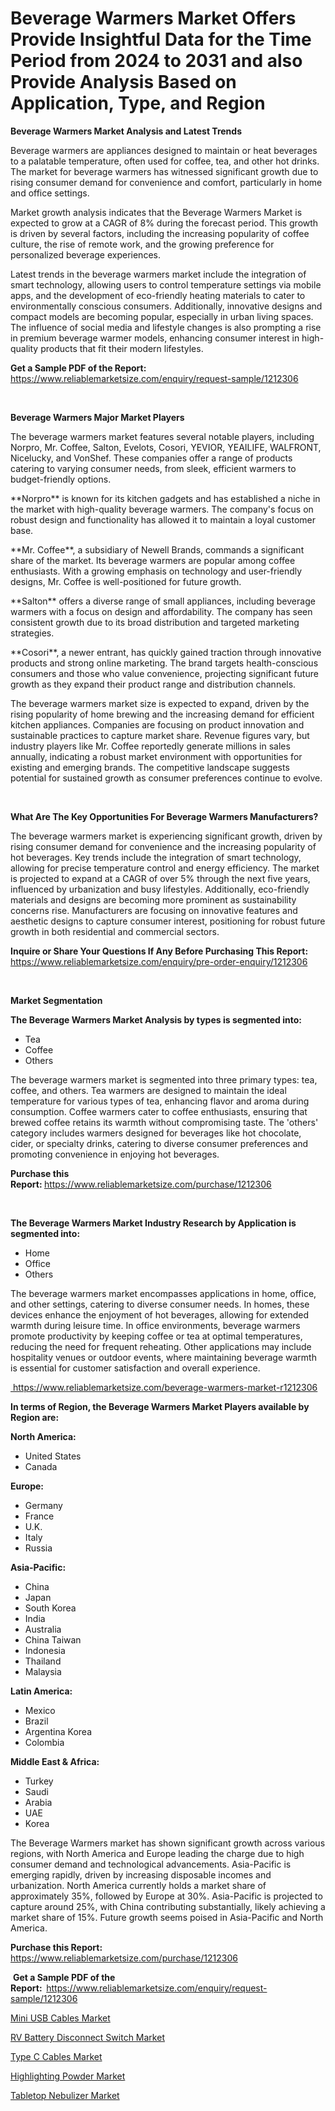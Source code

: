 <p><h1>Beverage Warmers Market Offers Provide Insightful Data for the Time Period from 2024 to 2031 and also Provide Analysis Based on Application, Type, and Region</h1></p><p><strong>Beverage Warmers Market Analysis and Latest Trends</strong></p>
<p><p>Beverage warmers are appliances designed to maintain or heat beverages to a palatable temperature, often used for coffee, tea, and other hot drinks. The market for beverage warmers has witnessed significant growth due to rising consumer demand for convenience and comfort, particularly in home and office settings.</p><p>Market growth analysis indicates that the Beverage Warmers Market is expected to grow at a CAGR of 8% during the forecast period. This growth is driven by several factors, including the increasing popularity of coffee culture, the rise of remote work, and the growing preference for personalized beverage experiences.</p><p>Latest trends in the beverage warmers market include the integration of smart technology, allowing users to control temperature settings via mobile apps, and the development of eco-friendly heating materials to cater to environmentally conscious consumers. Additionally, innovative designs and compact models are becoming popular, especially in urban living spaces. The influence of social media and lifestyle changes is also prompting a rise in premium beverage warmer models, enhancing consumer interest in high-quality products that fit their modern lifestyles.</p></p>
<p><strong>Get a Sample PDF of the Report:&nbsp;</strong> <a href="https://www.reliablemarketsize.com/enquiry/request-sample/1212306?utm_campaign=1105&utm_medium=2&utm_source=Github&utm_content=ia&utm_term=06102024&utm_id=beverage-warmers">https://www.reliablemarketsize.com/enquiry/request-sample/1212306</a></p>
<p>&nbsp;</p>
<p><strong>Beverage Warmers Major Market Players</strong></p>
<p><p>The beverage warmers market features several notable players, including Norpro, Mr. Coffee, Salton, Evelots, Cosori, YEVIOR, YEAILIFE, WALFRONT, Nicelucky, and VonShef. These companies offer a range of products catering to varying consumer needs, from sleek, efficient warmers to budget-friendly options.</p><p>**Norpro** is known for its kitchen gadgets and has established a niche in the market with high-quality beverage warmers. The company's focus on robust design and functionality has allowed it to maintain a loyal customer base. </p><p>**Mr. Coffee**, a subsidiary of Newell Brands, commands a significant share of the market. Its beverage warmers are popular among coffee enthusiasts. With a growing emphasis on technology and user-friendly designs, Mr. Coffee is well-positioned for future growth.</p><p>**Salton** offers a diverse range of small appliances, including beverage warmers with a focus on design and affordability. The company has seen consistent growth due to its broad distribution and targeted marketing strategies.</p><p>**Cosori**, a newer entrant, has quickly gained traction through innovative products and strong online marketing. The brand targets health-conscious consumers and those who value convenience, projecting significant future growth as they expand their product range and distribution channels.</p><p>The beverage warmers market size is expected to expand, driven by the rising popularity of home brewing and the increasing demand for efficient kitchen appliances. Companies are focusing on product innovation and sustainable practices to capture market share. Revenue figures vary, but industry players like Mr. Coffee reportedly generate millions in sales annually, indicating a robust market environment with opportunities for existing and emerging brands. The competitive landscape suggests potential for sustained growth as consumer preferences continue to evolve.</p></p>
<p>&nbsp;</p>
<p><strong>What Are The Key Opportunities For Beverage Warmers Manufacturers?</strong></p>
<p><p>The beverage warmers market is experiencing significant growth, driven by rising consumer demand for convenience and the increasing popularity of hot beverages. Key trends include the integration of smart technology, allowing for precise temperature control and energy efficiency. The market is projected to expand at a CAGR of over 5% through the next five years, influenced by urbanization and busy lifestyles. Additionally, eco-friendly materials and designs are becoming more prominent as sustainability concerns rise. Manufacturers are focusing on innovative features and aesthetic designs to capture consumer interest, positioning for robust future growth in both residential and commercial sectors.</p></p>
<p><strong>Inquire or Share Your Questions If Any Before Purchasing This Report:</strong> <a href="https://www.reliablemarketsize.com/enquiry/pre-order-enquiry/1212306?utm_campaign=1105&utm_medium=2&utm_source=Github&utm_content=ia&utm_term=06102024&utm_id=beverage-warmers">https://www.reliablemarketsize.com/enquiry/pre-order-enquiry/1212306</a></p>
<p>&nbsp;</p>
<p><strong>Market Segmentation</strong></p>
<p><strong>The Beverage Warmers Market Analysis by types is segmented into:</strong></p>
<p><ul><li>Tea</li><li>Coffee</li><li>Others</li></ul></p>
<p><p>The beverage warmers market is segmented into three primary types: tea, coffee, and others. Tea warmers are designed to maintain the ideal temperature for various types of tea, enhancing flavor and aroma during consumption. Coffee warmers cater to coffee enthusiasts, ensuring that brewed coffee retains its warmth without compromising taste. The 'others' category includes warmers designed for beverages like hot chocolate, cider, or specialty drinks, catering to diverse consumer preferences and promoting convenience in enjoying hot beverages.</p></p>
<p><strong>Purchase this Report:&nbsp;</strong><a href="https://www.reliablemarketsize.com/purchase/1212306?utm_campaign=1105&utm_medium=2&utm_source=Github&utm_content=ia&utm_term=06102024&utm_id=beverage-warmers">https://www.reliablemarketsize.com/purchase/1212306</a></p>
<p>&nbsp;</p>
<p><strong>The Beverage Warmers Market Industry Research by Application is segmented into:</strong></p>
<p><ul><li>Home</li><li>Office</li><li>Others</li></ul></p>
<p><p>The beverage warmers market encompasses applications in home, office, and other settings, catering to diverse consumer needs. In homes, these devices enhance the enjoyment of hot beverages, allowing for extended warmth during leisure time. In office environments, beverage warmers promote productivity by keeping coffee or tea at optimal temperatures, reducing the need for frequent reheating. Other applications may include hospitality venues or outdoor events, where maintaining beverage warmth is essential for customer satisfaction and overall experience.</p></p>
<p><a href="https://www.reliablemarketsize.com/beverage-warmers-market-r1212306?utm_campaign=1105&utm_medium=2&utm_source=Github&utm_content=ia&utm_term=06102024&utm_id=beverage-warmers">&nbsp;https://www.reliablemarketsize.com/beverage-warmers-market-r1212306</a></p>
<p><strong>In terms of Region, the Beverage Warmers Market Players available by Region are:</strong></p>
<p>
    <p> <strong> North America: </strong>
        <ul>
            <li>United States</li>
            <li>Canada</li>
        </ul>
        </p> 
    <p> <strong> Europe: </strong>
        <ul>
            <li>Germany</li>
            <li>France</li>
            <li>U.K.</li>
            <li>Italy</li>
            <li>Russia</li>
        </ul>
        </p> 
    <p> <strong> Asia-Pacific: </strong>
        <ul>
            <li>China</li>
            <li>Japan</li>
            <li>South Korea</li>
            <li>India</li>
            <li>Australia</li>
            <li>China Taiwan</li>
            <li>Indonesia</li>
            <li>Thailand</li>
            <li>Malaysia</li>
        </ul>
        </p> 
    <p> <strong> Latin America: </strong>
        <ul>
            <li>Mexico</li>
            <li>Brazil</li>
            <li>Argentina Korea</li>
            <li>Colombia</li>
        </ul>
        </p> 
    <p> <strong> Middle East & Africa: </strong>
        <ul>
            <li>Turkey</li>
            <li>Saudi</li>
            <li>Arabia</li>
            <li>UAE</li>
            <li>Korea</li>
        </ul>
    </p>
    </p>
<p><p>The Beverage Warmers market has shown significant growth across various regions, with North America and Europe leading the charge due to high consumer demand and technological advancements. Asia-Pacific is emerging rapidly, driven by increasing disposable incomes and urbanization. North America currently holds a market share of approximately 35%, followed by Europe at 30%. Asia-Pacific is projected to capture around 25%, with China contributing substantially, likely achieving a market share of 15%. Future growth seems poised in Asia-Pacific and North America.</p></p>
<p><strong>Purchase this Report: </strong><a href="https://www.reliablemarketsize.com/purchase/1212306?utm_campaign=1105&utm_medium=2&utm_source=Github&utm_content=ia&utm_term=06102024&utm_id=beverage-warmers">https://www.reliablemarketsize.com/purchase/1212306</a></p>
<p>&nbsp;<strong>Get a Sample PDF of the Report:&nbsp;&nbsp;</strong><a href="https://www.reliablemarketsize.com/enquiry/request-sample/1212306?utm_campaign=1105&utm_medium=2&utm_source=Github&utm_content=ia&utm_term=06102024&utm_id=beverage-warmers">https://www.reliablemarketsize.com/enquiry/request-sample/1212306</a></p>
<p><strong></strong></p>
<p><p><a href="https://issuu.com/reportprime-2/docs/mini-usb-cables-market-size-2030.pp_f5623d0ece216b?utm_campaign=1105&utm_medium=2&utm_source=Github&utm_content=ia&utm_term=06102024&utm_id=beverage-warmers">Mini USB Cables Market</a></p><p><a href="https://www.linkedin.com/pulse/rv-battery-disconnect-switch-market-ecosystem-competitive-landscape-dz2af?utm_campaign=1105&utm_medium=2&utm_source=Github&utm_content=ia&utm_term=06102024&utm_id=beverage-warmers">RV Battery Disconnect Switch Market</a></p><p><a href="https://issuu.com/reportprime-2/docs/type-c-cables-market-size-2030.pptx_dbc930840a8099?utm_campaign=1105&utm_medium=2&utm_source=Github&utm_content=ia&utm_term=06102024&utm_id=beverage-warmers">Type C Cables Market</a></p><p><a href="https://www.linkedin.com/pulse/highlighting-powder-market-overview-regional-outlook-competitive-hlgtc?utm_campaign=1105&utm_medium=2&utm_source=Github&utm_content=ia&utm_term=06102024&utm_id=beverage-warmers">Highlighting Powder Market</a></p><p><a href="https://www.linkedin.com/pulse/key-drivers-tabletop-nebulizer-market-trends-future-ozgvc?utm_campaign=1105&utm_medium=2&utm_source=Github&utm_content=ia&utm_term=06102024&utm_id=beverage-warmers">Tabletop Nebulizer Market</a></p></p>